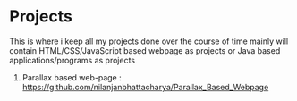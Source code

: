 # Projects
This is where i keep all my projects done over the course of time
mainly will contain HTML/CSS/JavaScript based webpage as projects or Java based applications/programs as projects


1. Parallax based web-page : https://github.com/nilanjanbhattacharya/Parallax_Based_Webpage
